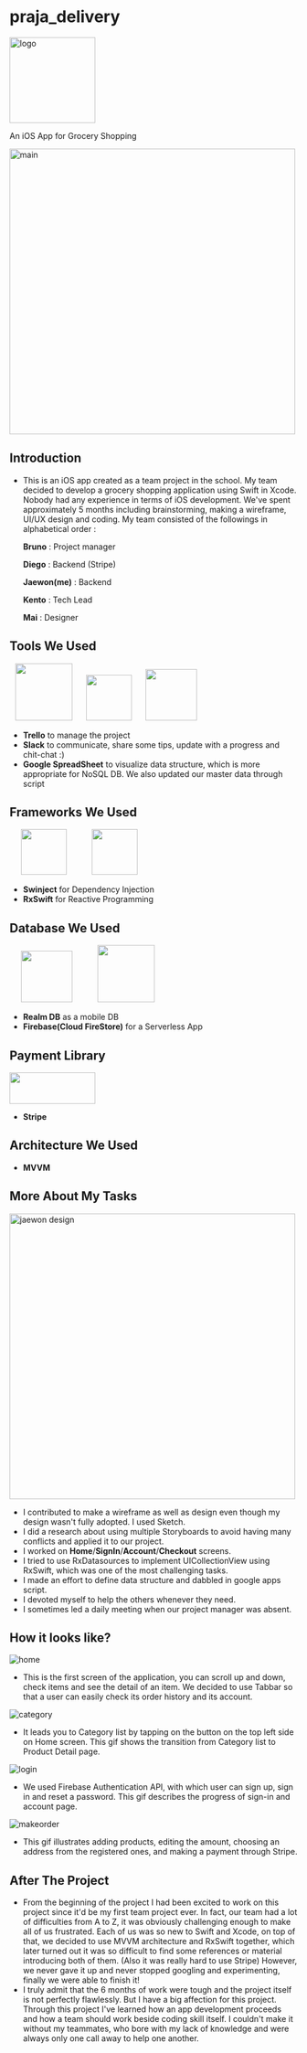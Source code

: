 # praja_delivery

<img width="150" alt="logo" src="https://user-images.githubusercontent.com/33106403/42664604-7760a716-85f0-11e8-9b8b-d8d947910149.png">

An iOS App for Grocery Shopping


<img width="500" alt="main" src="https://user-images.githubusercontent.com/33106403/42664605-7774994c-85f0-11e8-9b3f-a98da1151d5d.png">

## Introduction
- This is an iOS app created as a team project in the school. My team decided to develop a grocery shopping application using Swift in Xcode. Nobody had any experience in terms of iOS development. We've spent approximately 5 months including brainstorming, making a wireframe, UI/UX design and coding. My team consisted of the followings in alphabetical order :

  __Bruno__ : Project manager

  __Diego__ : Backend (Stripe)
  
  __Jaewon(me)__ : Backend
  
  __Kento__ : Tech Lead
  
  __Mai__ : Designer


## Tools We Used

<p float="left">
  <img src="https://cdn0.iconfinder.com/data/icons/social-network-24/512/Trello-512.png" width=100 height=100 hspace="10"/> 
  <img src="https://cdn3.iconfinder.com/data/icons/social-network-30/512/social-08-512.png" width=80 height=80 hspace="10"/>
  <img src="http://www.iconarchive.com/download/i105729/papirus-team/papirus-apps/google-docs.ico" width=90 height=90 hspace="10"/>
</p>

- __Trello__ to manage the project
- __Slack__ to communicate, share some tips, update with a progress and chit-chat :)
- __Google SpreadSheet__ to visualize data structure, which is more appropriate for NoSQL DB. We also updated our master data through script 


## Frameworks We Used

<p float="left">
  <img src="https://avatars0.githubusercontent.com/u/13637225?v=3&s=600" width=80 height=80 hspace="20"/>
  <img src="https://koenig-media.raywenderlich.com/uploads/2016/07/Rx_Logo_M.png" width=80 height=80 hspace="20"/>
</p>

- __Swinject__ for Dependency Injection
- __RxSwift__ for Reactive Programming


## Database We Used

<p float="left">
  <img src="https://img.stackshare.io/service/4577/realm_logo_200_x_200.png" width=90 height=90 hspace="20"/>
  <img src="https://d1qb2nb5cznatu.cloudfront.net/startups/i/13274-1e708e28fa58694493de9b2f3bf08a11-medium_jpg.jpg?buster=1474899541" width=100 height=100 hspace="20"/>
</p>

- __Realm DB__ as a mobile DB
- __Firebase(Cloud FireStore)__ for a Serverless App


## Payment Library

<img src="https://stripe.com/img/about/logos/logos/blue@2x.png" width=150 height=55>

- __Stripe__

## Architecture We Used

- __MVVM__


## More About My Tasks
 
 <img width="500" alt="jaewon design" src="https://user-images.githubusercontent.com/33106403/42664736-28290ed0-85f1-11e8-8a55-21783ee391d9.png">

- I contributed to make a wireframe as well as design even though my design wasn't fully adopted. I used Sketch.
- I did a research about using multiple Storyboards to avoid having many conflicts and applied it to our project.
- I worked on __Home__/__SignIn__/__Account__/__Checkout__ screens. 
- I tried to use RxDatasources to implement UICollectionView using RxSwift, which was one of the most challenging tasks.
- I made an effort to define data structure and dabbled in google apps script.
- I devoted myself to help the others whenever they need.
- I sometimes led a daily meeting when our project manager was absent.


## How it looks like?


![home](https://user-images.githubusercontent.com/33106403/42664602-7730bb1e-85f0-11e8-8677-f5f4c67220e6.gif)


- This is the first screen of the application, you can scroll up and down, check items and see the detail of an item.
  We decided to use Tabbar so that a user can easily check its order history and its account.




![category](https://user-images.githubusercontent.com/33106403/42664600-771b7e7a-85f0-11e8-98d9-98bda31f63fd.gif)
- It leads you to Category list by tapping on the button on the top left side on Home screen. This gif shows the transition
  from Category list to Product Detail page.

![login](https://user-images.githubusercontent.com/33106403/42664603-7743fd32-85f0-11e8-8ca2-2a50419ffcc9.gif)
- We used Firebase Authentication API, with which user can sign up, sign in and reset a password. This gif describes the progress of sign-in and account page.

![makeorder](https://user-images.githubusercontent.com/33106403/42665313-f2819952-85f3-11e8-9bc3-9b9926f76b8b.gif)
- This gif illustrates adding products, editing the amount, choosing an address from the registered ones, and making a payment through Stripe.


## After The Project

- From the beginning of the project I had been excited to work on this project since it'd be my first team project ever. 
In fact, our team had a lot of difficulties from A to Z, it was obviously challenging enough to make all of us frustrated.
Each of us was so new to Swift and Xcode, on top of that, we decided to use MVVM architecture and RxSwift together, which later turned out
it was so difficult to find some references or material introducing both of them. (Also it was really hard to use Stripe) However, we never gave it up and never stopped
googling and experimenting, finally we were able to finish it!
- I truly admit that the 6 months of work were tough and the project itself is not perfectly flawlessly. But I have a big affection
for this project. Through this project I've learned how an app development proceeds and how a team should work beside coding skill itself.
I couldn't make it without my teammates, who bore with my lack of knowledge and were always only one call away to help one another.
